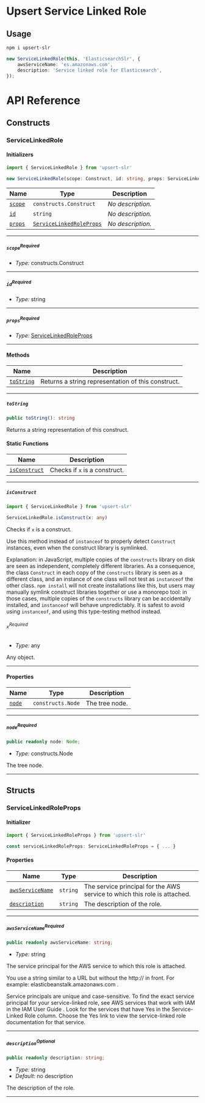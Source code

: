 # Upsert Service Linked Role

## Usage

```sh
npm i upsert-slr
```

```ts
new ServiceLinkedRole(this, 'ElasticsearchSlr', {
    awsServiceName: 'es.amazonaws.com',
    description: 'Service linked role for Elasticsearch',
});
```

# API Reference <a name="API Reference" id="api-reference"></a>

## Constructs <a name="Constructs" id="Constructs"></a>

### ServiceLinkedRole <a name="ServiceLinkedRole" id="upsert-slr.ServiceLinkedRole"></a>

#### Initializers <a name="Initializers" id="upsert-slr.ServiceLinkedRole.Initializer"></a>

```typescript
import { ServiceLinkedRole } from 'upsert-slr'

new ServiceLinkedRole(scope: Construct, id: string, props: ServiceLinkedRoleProps)
```

| **Name** | **Type** | **Description** |
| --- | --- | --- |
| <code><a href="#upsert-slr.ServiceLinkedRole.Initializer.parameter.scope">scope</a></code> | <code>constructs.Construct</code> | *No description.* |
| <code><a href="#upsert-slr.ServiceLinkedRole.Initializer.parameter.id">id</a></code> | <code>string</code> | *No description.* |
| <code><a href="#upsert-slr.ServiceLinkedRole.Initializer.parameter.props">props</a></code> | <code><a href="#upsert-slr.ServiceLinkedRoleProps">ServiceLinkedRoleProps</a></code> | *No description.* |

---

##### `scope`<sup>Required</sup> <a name="scope" id="upsert-slr.ServiceLinkedRole.Initializer.parameter.scope"></a>

- *Type:* constructs.Construct

---

##### `id`<sup>Required</sup> <a name="id" id="upsert-slr.ServiceLinkedRole.Initializer.parameter.id"></a>

- *Type:* string

---

##### `props`<sup>Required</sup> <a name="props" id="upsert-slr.ServiceLinkedRole.Initializer.parameter.props"></a>

- *Type:* <a href="#upsert-slr.ServiceLinkedRoleProps">ServiceLinkedRoleProps</a>

---

#### Methods <a name="Methods" id="Methods"></a>

| **Name** | **Description** |
| --- | --- |
| <code><a href="#upsert-slr.ServiceLinkedRole.toString">toString</a></code> | Returns a string representation of this construct. |

---

##### `toString` <a name="toString" id="upsert-slr.ServiceLinkedRole.toString"></a>

```typescript
public toString(): string
```

Returns a string representation of this construct.

#### Static Functions <a name="Static Functions" id="Static Functions"></a>

| **Name** | **Description** |
| --- | --- |
| <code><a href="#upsert-slr.ServiceLinkedRole.isConstruct">isConstruct</a></code> | Checks if `x` is a construct. |

---

##### `isConstruct` <a name="isConstruct" id="upsert-slr.ServiceLinkedRole.isConstruct"></a>

```typescript
import { ServiceLinkedRole } from 'upsert-slr'

ServiceLinkedRole.isConstruct(x: any)
```

Checks if `x` is a construct.

Use this method instead of `instanceof` to properly detect `Construct`
instances, even when the construct library is symlinked.

Explanation: in JavaScript, multiple copies of the `constructs` library on
disk are seen as independent, completely different libraries. As a
consequence, the class `Construct` in each copy of the `constructs` library
is seen as a different class, and an instance of one class will not test as
`instanceof` the other class. `npm install` will not create installations
like this, but users may manually symlink construct libraries together or
use a monorepo tool: in those cases, multiple copies of the `constructs`
library can be accidentally installed, and `instanceof` will behave
unpredictably. It is safest to avoid using `instanceof`, and using
this type-testing method instead.

###### `x`<sup>Required</sup> <a name="x" id="upsert-slr.ServiceLinkedRole.isConstruct.parameter.x"></a>

- *Type:* any

Any object.

---

#### Properties <a name="Properties" id="Properties"></a>

| **Name** | **Type** | **Description** |
| --- | --- | --- |
| <code><a href="#upsert-slr.ServiceLinkedRole.property.node">node</a></code> | <code>constructs.Node</code> | The tree node. |

---

##### `node`<sup>Required</sup> <a name="node" id="upsert-slr.ServiceLinkedRole.property.node"></a>

```typescript
public readonly node: Node;
```

- *Type:* constructs.Node

The tree node.

---


## Structs <a name="Structs" id="Structs"></a>

### ServiceLinkedRoleProps <a name="ServiceLinkedRoleProps" id="upsert-slr.ServiceLinkedRoleProps"></a>

#### Initializer <a name="Initializer" id="upsert-slr.ServiceLinkedRoleProps.Initializer"></a>

```typescript
import { ServiceLinkedRoleProps } from 'upsert-slr'

const serviceLinkedRoleProps: ServiceLinkedRoleProps = { ... }
```

#### Properties <a name="Properties" id="Properties"></a>

| **Name** | **Type** | **Description** |
| --- | --- | --- |
| <code><a href="#upsert-slr.ServiceLinkedRoleProps.property.awsServiceName">awsServiceName</a></code> | <code>string</code> | The service principal for the AWS service to which this role is attached. |
| <code><a href="#upsert-slr.ServiceLinkedRoleProps.property.description">description</a></code> | <code>string</code> | The description of the role. |

---

##### `awsServiceName`<sup>Required</sup> <a name="awsServiceName" id="upsert-slr.ServiceLinkedRoleProps.property.awsServiceName"></a>

```typescript
public readonly awsServiceName: string;
```

- *Type:* string

The service principal for the AWS service to which this role is attached.

You use a string similar to a URL but without the http:// in front. For example: elasticbeanstalk.amazonaws.com .

Service principals are unique and case-sensitive. To find the exact service principal for your service-linked role, see AWS services that work with IAM in the IAM User Guide . Look for the services that have Yes in the Service-Linked Role column. Choose the Yes link to view the service-linked role documentation for that service.

---

##### `description`<sup>Optional</sup> <a name="description" id="upsert-slr.ServiceLinkedRoleProps.property.description"></a>

```typescript
public readonly description: string;
```

- *Type:* string
- *Default:* no description

The description of the role.

---



